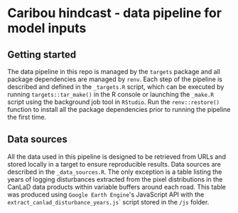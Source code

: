 # Caribou hindcast - data pipeline for model inputs

## Getting started

The data pipeline in this repo is managed by the `targets` package and all package dependencies are managed by `renv`. Each step of the pipeline is described and defined in the `_targets.R` script, which can be executed by running `targets::tar_make()` in the R console or launching the `_make.R` script using the background job tool in `RStudio`. Run the `renv::restore()` function to install all the package dependencies prior to running the pipeline the first time.

## Data sources

All the data used in this pipeline is designed to be retrieved from URLs and stored locally in a target to ensure reproducible results. Data sources are described in the `_data_sources.R`. The only exception is a table listing the years of logging disturbances extracted from the pixel distributions in the CanLaD data products within variable buffers around each road. This table was produced using `Google Earth Engine`'s JavaScript API with the `extract_canlad_disturbance_years.js`\` script stored in the `/js` folder.
